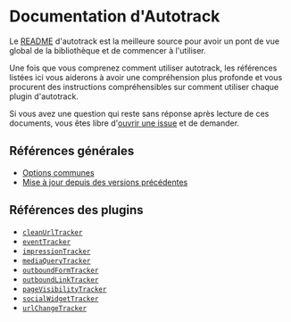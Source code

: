 # Documentation d'Autotrack

Le [README](/README.md) d'autotrack est la meilleure source pour avoir un pont de vue global de la bibliothèque et de commencer à l'utiliser.

Une fois que vous comprenez comment utiliser autotrack, les références listées ici vous aiderons à avoir une compréhension plus profonde et vous procurent des instructions compréhensibles sur comment utiliser chaque plugin d'autotrack.

Si vous avez une question qui reste sans réponse après lecture de ces documents, vous êtes libre d'[ouvrir une issue](https://github.com/googleanalytics/autotrack/issues/new) et de demander.

## Références générales

- [Options communes](/docs/common-options.md)
- [Mise à jour depuis des versions précédentes](/docs/upgrading.md)

## Références des plugins

- [`cleanUrlTracker`](/docs/plugins/clean-url-tracker.md)
- [`eventTracker`](/docs/plugins/event-tracker.md)
- [`impressionTracker`](/docs/plugins/impression-tracker.md)
- [`mediaQueryTracker`](/docs/plugins/media-query-tracker.md)
- [`outboundFormTracker`](/docs/plugins/outbound-form-tracker.md)
- [`outboundLinkTracker`](/docs/plugins/outbound-link-tracker.md)
- [`pageVisibilityTracker`](/docs/plugins/page-visibility-tracker.md)
- [`socialWidgetTracker`](/docs/plugins/social-widget-tracker.md)
- [`urlChangeTracker`](/docs/plugins/url-change-tracker.md)
